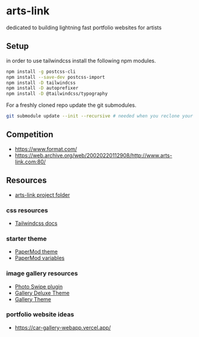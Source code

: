 # arts-link
dedicated to building lightning fast portfolio websites for artists

## Setup

in order to use tailwindcss install the following npm modules.  

```bash
npm install -g postcss-cli
npm install --save-dev postcss-import
npm install -D tailwindcss
npm install -D autoprefixer
npm install -D @tailwindcss/typography
```

For a freshly cloned repo update the git submodules.  

```bash
git submodule update --init --recursive # needed when you reclone your repo (submodules may not get cloned automatically)
```

## Competition

- https://www.format.com/ 
- https://web.archive.org/web/20020220112908/http://www.arts-link.com:80/ 

## Resources  

- [arts-link project folder](https://docs.google.com/document/d/1fLLuI-PdlMsFoGNuLFCQZiZC0hyGsWXNpBg48teuiVc/edit)

### css resources

- [Tailwindcss docs](https://tailwindcss.com/docs/installation)

### starter theme
- [PaperMod theme](https://github.com/adityatelange/hugo-PaperMod/wiki/Installation)
- [PaperMod variables](https://github.com/adityatelange/hugo-PaperMod/wiki/Variables)

### image gallery resources

- [Photo Swipe plugin](https://github.com/dimsemenov/PhotoSwipe)
- [Gallery Deluxe Theme](https://github.com/bep/gallerydeluxe)
- [Gallery Theme](https://github.com/nicokaiser/hugo-theme-gallery)

### portfolio website ideas

- https://car-gallery-webapp.vercel.app/